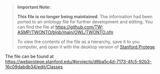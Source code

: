 >**Important Note:**
> 
>**This file is no longer being maintained**. The information had been ported to an ontology file for further development and editing. You can find the file at https://github.com/TW-ASMP/TWONTO/blob/main/OWL/TWONTO.ofn
>
> To view the contents of the file as a hierarchy, save it to you computer, and open it with the desktop version of [Stanford Protege](https://protege.stanford.edu/software.php).

The file can be found at https://webprotege.stanford.edu/#projects/d8ba5c4d-7173-4fc5-92b3-16c09dabdb34/edit/Classes
